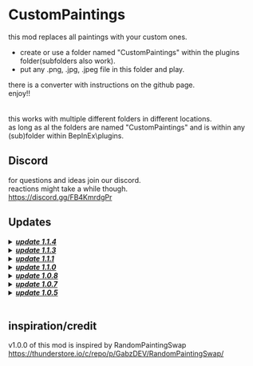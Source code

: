 # CustomPaintings

this mod replaces all paintings with your custom ones.<br>
- create or use a folder named "CustomPaintings" within the plugins folder(subfolders also work).<br>
- put any .png, .jpg, .jpeg file in this folder and play.<br>

there is a converter with instructions on the github page.<br>
enjoy!!<br>
<br>
<br>
this works with multiple different folders in different locations.<br>
as long as al the folders are named "CustomPaintings" and is within any (sub)folder within BepInEx\plugins.<br>

## Discord
for questions and ideas join our discord.<br>
reactions might take a while though.<br>
https://discord.gg/FB4KmrdgPr<br>


## Updates

<details>
<summary><b><i><ins> update 1.1.4 </b></i></ins></summary> <br>
<li> added point filtering to the paintings													</li><br>
<li> added a setting to enable/disable point filtering										</li><br>
	 point filtering will match the pixelated effect the game has								<br>
</details>


<details>
<summary><b><i><ins> update 1.1.3 </b></i></ins></summary> <br>
<li> fixed the grunge adjustments not working realtime. </li><br>
<li> moved the converters to github, due to someone mentioning it being flagged by windows as a trojan.	</li><br>
</details>


<details>
<summary><b><i><ins> update 1.1.1 </b></i></ins></summary> <br>
<li> 		fixed some textures no longer changing.					</li><br>
<li><del>	fixed realtime grunge adjustment not working.			</del></li><br>
<li> 		added a chaos mode which changes some weird textures.		</li><br>
<li> 		fixed user manual not containing anything.					</li><br>
</details>


<details>
<summary><b><i><ins> update 1.1.0 </b></i></ins></summary> <br>
<li> added a hostcontrol setting.									</li><br>
<li> added grunge setting and slider.								</li><br>
<li> grunge intensity is configurable.								</li><br>
<li> added some magazines and other aobjects into the change pool.	</li><br>
</details>


<details>
<summary><b><i><ins> update 1.0.8 </b></i></ins></summary> <br>

<li> separation of square, landscape and portrait images now available/supported.													</li><br>
<li> added a setting in the mod settings menu for separation, which can be disabled during gameplay and is applied on next map.		</li><br>
<li> host of lobby decides if seperation is on or off.																				</li><br>
<li> when setting is enabled, square images go in square paintings, landscape in landscape and portrait in portrait.				</li><br>
</details>


<details>
<summary><b><i><ins> update 1.0.7 </b></i></ins></summary> <br>
<li> added support for .jpg and .jpeg files so the images take up less space.	</li><br>
<li> added converters to .png or to .jpeg.										</li><br>
<li> added instructions for the converters.										</li><br>
</details>


<details>
<summary><b><i><ins> update 1.0.5 </b></i></ins></summary> <br>
<li> now syncs paintings with all clients, as long as exactly the same images are loaded.	</li><br>
</details><br>



## inspiration/credit
v1.0.0 of this mod is inspired by RandomPaintingSwap<br>
https://thunderstore.io/c/repo/p/GabzDEV/RandomPaintingSwap/
